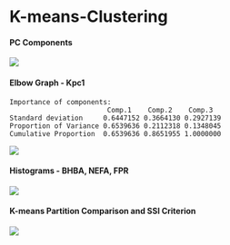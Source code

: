 # K-means-Clustering

#### PC Components
<img src = https://user-images.githubusercontent.com/61294969/79788580-7c839380-830e-11ea-963e-8a7b34dae54a.png>

#### Elbow Graph - Kpc1
    Importance of components:
                            Comp.1    Comp.2    Comp.3
    Standard deviation     0.6447152 0.3664130 0.2927139
    Proportion of Variance 0.6539636 0.2112318 0.1348045
    Cumulative Proportion  0.6539636 0.8651955 1.0000000
    
<img src = https://user-images.githubusercontent.com/61294969/79788747-bd7ba800-830e-11ea-8862-5b68d6aeb24b.png>

#### Histograms - BHBA, NEFA, FPR
<img src = https://user-images.githubusercontent.com/61294969/79789436-cd47bc00-830f-11ea-8b4d-94cf9d790b28.png>

#### K-means Partition Comparison and SSI Criterion
<img src = https://user-images.githubusercontent.com/61294969/79789553-03853b80-8310-11ea-846b-1cc8abc7958b.png>


